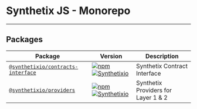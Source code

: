 # Synthetix JS - Monorepo

---

## Packages

| Package                                                             | Version                                                                                                                                                                                                                 | Description                         |
| ------------------------------------------------------------------- | ----------------------------------------------------------------------------------------------------------------------------------------------------------------------------------------------------------------------- | ----------------------------------- |
| [`@synthetixio/contracts-interface`](/packages/contracts-interface) | [![npm](https://img.shields.io/npm/v/@eth-optimism/ovm.svg)](https://www.npmjs.com/package/@eth-optimism/ovm) [![Synthetixio](https://circleci.com/gh/Synthetixio/js.svg?style=svg)](https://github.com/Synthetixio/js) | Synthetix Contract Interface        |
| [`@synthetixio/providers`](/packages/providers)                     | [![npm](https://img.shields.io/npm/v/@eth-optimism/ovm.svg)](https://www.npmjs.com/package/@eth-optimism/ovm) [![Synthetixio](https://circleci.com/gh/Synthetixio/js.svg?style=svg)](https://github.com/Synthetixio/js) | Synthetix Providers for Layer 1 & 2 |
